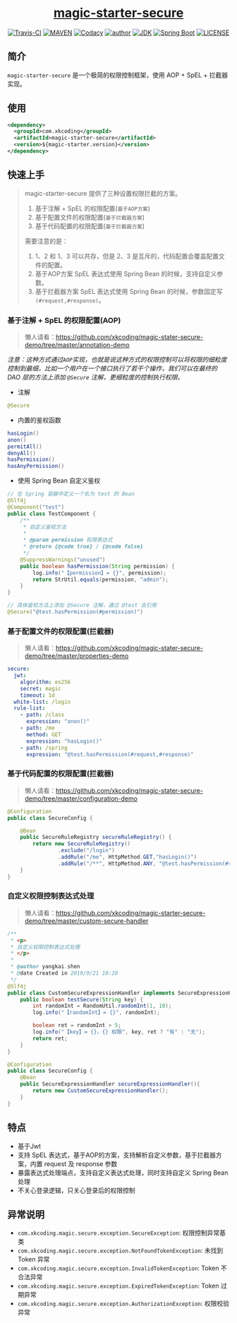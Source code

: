 <h1 align="center"><a href="https://github.com/xkcoding/magic-starter/tree/master/magic-starter-secure" target="_blank">magic-starter-secure</a></h1>
<p align="center">
<a href="https://travis-ci.com/xkcoding/magic-starter" target="_blank"><img alt="Travis-CI" src="https://travis-ci.com/xkcoding/magic-starter.svg?branch=master"/></a>
  <a href="https://search.maven.org/artifact/com.xkcoding/magic-starter-secure" target="_blank"><img alt="MAVEN" src="https://img.shields.io/maven-central/v/com.xkcoding/magic-starter-secure.svg?color=brightgreen&label=Maven%20Central"></a>
  <a href="https://www.codacy.com/manual/xkcoding/magic-starter?utm_source=github.com&amp;utm_medium=referral&amp;utm_content=xkcoding/magic-starter&amp;utm_campaign=Badge_Grade" target="_blank"><img alt="Codacy" src="https://api.codacy.com/project/badge/Grade/6b998c3a533e451690b4164ab1acd164"/></a>
  <a href="https://xkcoding.com" target="_blank"><img alt="author" src="https://img.shields.io/badge/author-Yangkai.Shen-blue.svg"/></a>
  <a href="https://www.oracle.com/technetwork/java/javase/downloads/index.html" target="_blank"><img alt="JDK" src="https://img.shields.io/badge/JDK-1.8.0_162-orange.svg"/></a>
  <a href="https://docs.spring.io/spring-boot/docs/2.1.8.RELEASE/reference/html/" target="_blank"><img alt="Spring Boot" src="https://img.shields.io/badge/Spring Boot-2.1.8.RELEASE-brightgreen.svg"/></a>
  <a href="https://github.com/xkcoding/magic-starter/blob/master/LICENSE" target="_blank"><img alt="LICENSE" src="https://img.shields.io/github/license/xkcoding/magic-starter.svg"/></a>
</p>

## 简介

`magic-starter-secure` 是一个极简的权限控制框架，使用 AOP + SpEL + 拦截器 实现。

## 使用

```xml
<dependency>
  <groupId>com.xkcoding</groupId>
  <artifactId>magic-starter-secure</artifactId>
  <version>${magic-starter.version}</version>
</dependency>
```

## 快速上手

> magic-starter-secure 提供了三种设置权限拦截的方案。
>
> 1. 基于注解 + SpEL 的权限配置(`基于AOP方案`)
> 2. 基于配置文件的权限配置(`基于拦截器方案`)
> 3. 基于代码配置的权限配置(`基于拦截器方案`)
>
> 需要注意的是：
>
> 1. 1、2 和 1、3 可以共存，但是 2、3 是互斥的，代码配置会覆盖配置文件的配置。
> 2. 基于AOP方案 SpEL 表达式使用 Spring Bean 的时候，支持自定义参数。
> 3. 基于拦截器方案 SpEL 表达式使用 Spring Bean 的时候，参数固定写`(#request,#response)`。

### 基于注解 + SpEL 的权限配置(AOP)

> 懒人请看：https://github.com/xkcoding/magic-stater-secure-demo/tree/master/annotation-demo

*注意：这种方式通过`AOP`实现，也就是说这种方式的权限控制可以将权限的细粒度控制到最细，比如一个用户在一个接口执行了若干个操作，我们可以在最终的 DAO 层的方法上添加 `@Secure` 注解，更细粒度的控制执行权限。*

- 注解

```java
@Secure
```

- 内置的鉴权函数

```java
hasLogin()
anon()
permitAll()
denyAll()
hasPermission()
hasAnyPermission()
```

- 使用 Spring Bean 自定义鉴权

```java
// 在 Spring 容器中定义一个名为 test 的 Bean
@Slf4j
@Component("test")
public class TestComponent {
    /**
     * 自定义鉴权方法
     *
     * @param permission 权限表达式
     * @return {@code true} / {@code false}
     */
    @SuppressWarnings("unused")
    public boolean hasPermission(String permission) {
        log.info("【permission】= {}", permission);
        return StrUtil.equals(permission, "admin");
    }
}

// 具体鉴权方法上添加 @Secure 注解，通过 @test 去引用
@Secure("@test.hasPermission(#permission)")
```

### 基于配置文件的权限配置(拦截器)

> 懒人请看：https://github.com/xkcoding/magic-stater-secure-demo/tree/master/properties-demo

```yaml
secure:
  jwt:
    algorithm: es256
    secret: magic
    timeout: 1d
  white-list: /login
  rule-list:
    - path: /class
      expression: "anon()"
    - path: /me
      method: GET
      expression: "hasLogin()"
    - path: /spring
      expression: "@test.hasPermission(#request,#response)"
```

### 基于代码配置的权限配置(拦截器)

> 懒人请看：https://github.com/xkcoding/magic-stater-secure-demo/tree/master/configuration-demo

```java
@Configuration
public class SecureConfig {

    @Bean
    public SecureRuleRegistry secureRuleRegistry() {
        return new SecureRuleRegistry()
                .exclude("/login")
                .addRule("/me", HttpMethod.GET,"hasLogin()")
                .addRule("/**", HttpMethod.ANY, "@test.hasPermission(#request,#response)");
    }
}
```

### 自定义权限控制表达式处理

> 懒人请看：https://github.com/xkcoding/magic-starter-secure-demo/tree/master/custom-secure-handler

```java
/**
 * <p>
 * 自定义权限控制表达式处理
 * </p>
 *
 * @author yangkai.shen
 * @date Created in 2019/9/21 10:20
 */
@Slf4j
public class CustomSecureExpressionHandler implements SecureExpressionHandler {
    public boolean testSecure(String key) {
        int randomInt = RandomUtil.randomInt(1, 10);
        log.info("【randomInt】= {}", randomInt);

        boolean ret = randomInt > 5;
        log.info("【key】= {}，{} 权限", key, ret ? "有" : "无");
        return ret;
    }
}

@Configuration
public class SecureConfig {
    @Bean
    public SecureExpressionHandler secureExpressionHandler(){
        return new CustomSecureExpressionHandler();
    }
}
```

## 特点

- 基于Jwt
- 支持 SpEL 表达式，基于AOP的方案，支持解析自定义参数，基于拦截器方案，内置 request 及 response 参数
- 暴露表达式处理端点，支持自定义表达式处理，同时支持自定义 Spring Bean 处理
- 不关心登录逻辑，只关心登录后的权限控制

## 异常说明

- `com.xkcoding.magic.secure.exception.SecureException`: 权限控制异常基类
- `com.xkcoding.magic.secure.exception.NotFoundTokenException`: 未找到 Token 异常
- `com.xkcoding.magic.secure.exception.InvalidTokenException`: Token 不合法异常
- `com.xkcoding.magic.secure.exception.ExpiredTokenException`: Token 过期异常
- `com.xkcoding.magic.secure.exception.AuthorizationException`: 权限校验异常

